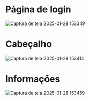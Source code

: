 # Página de login
![Captura de tela 2025-01-28 153349](https://github.com/user-attachments/assets/9ec85802-8873-4381-ad1f-6d6276ff9e43)

 
# Cabeçalho
![Captura de tela 2025-01-28 153414](https://github.com/user-attachments/assets/36d054b3-21ec-4a3e-b05f-93591123764b)


# Informações
![Captura de tela 2025-01-28 153459](https://github.com/user-attachments/assets/af5b4560-2525-40e0-80db-96cbd16bfaf2)
